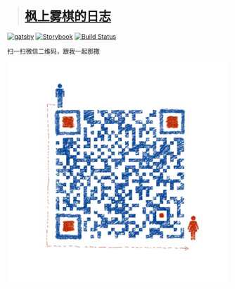 > # [枫上雾棋的日志](https://fengshangwuqi.github.io)

[![gatsby][gatsby-svg]][gatsby-url]
[![Storybook][storybook-svg]][storybook-url]
[![Build Status][travis-svg]][travis-url]

[gatsby-svg]: https://img.shields.io/badge/gatsbyjs-V2-blue.svg
[gatsby-url]: https://github.com/gatsbyjs/gatsby
[storybook-svg]: https://github.com/storybooks/press/blob/master/badges/storybook.svg
[storybook-url]: https://fengshangwuqi.netlify.com/
[travis-svg]: https://travis-ci.org/FengShangWuQi/fengshangwuqi.github.io.svg
[travis-url]: https://travis-ci.org/FengShangWuQi/fengshangwuqi.github.io

扫一扫微信二维码，跟我一起那撒

![wechat](./static/contact.jpeg)
